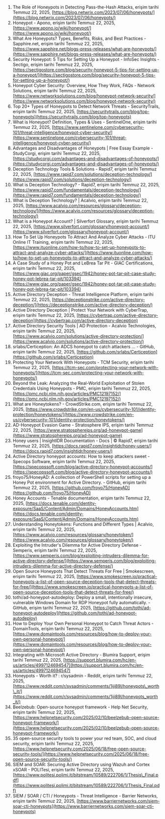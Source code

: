 
1. The Role of Honeypots in Detecting Pass-the-Hash Attacks, erişim tarihi Temmuz 22, 2025, [https://blog.netwrix.com/2023/07/06/honeypots/](https://blog.netwrix.com/2023/07/06/honeypots/)  
2. Honeypot \- Apono, erişim tarihi Temmuz 22, 2025, [https://www.apono.io/wiki/honeypot/](https://www.apono.io/wiki/honeypot/)  
3. What Are Honeypots? Types, Benefits, Risks, and Best Practices \- Sapphire.net, erişim tarihi Temmuz 22, 2025, [https://www.sapphire.net/blogs-press-releases/what-are-honeypots/](https://www.sapphire.net/blogs-press-releases/what-are-honeypots/)  
4. Security Honeypot: 5 Tips for Setting Up a Honeypot \- InfoSec Insights \- Sectigo, erişim tarihi Temmuz 22, 2025, [https://sectigostore.com/blog/security-honeypot-5-tips-for-setting-up-a-honeypot/](https://sectigostore.com/blog/security-honeypot-5-tips-for-setting-up-a-honeypot/)  
5. Honeypot Cyber Security: Overview, How They Work, FAQs \- Network Solutions, erişim tarihi Temmuz 22, 2025, [https://www.networksolutions.com/blog/honeypot-network-security/](https://www.networksolutions.com/blog/honeypot-network-security/)  
6. Top 20+ Types of Honeypots to Detect Network Threats \- SecurityTrails, erişim tarihi Temmuz 22, 2025, [https://securitytrails.com/blog/top-honeypots](https://securitytrails.com/blog/top-honeypots)  
7. What is Honeypot? Definition, Types & Uses \- SentinelOne, erişim tarihi Temmuz 22, 2025, [https://www.sentinelone.com/cybersecurity-101/threat-intelligence/honeypot-cyber-security/](https://www.sentinelone.com/cybersecurity-101/threat-intelligence/honeypot-cyber-security/)  
8. Advantages and Disadvantages of Honeypots | Free Essay Example \- StudyCorgi, erişim tarihi Temmuz 22, 2025, [https://studycorgi.com/advantages-and-disadvantages-of-honeypots/](https://studycorgi.com/advantages-and-disadvantages-of-honeypots/)  
9. Deception Technology Tools & Solutions \- Rapid7, erişim tarihi Temmuz 22, 2025, [https://www.rapid7.com/solutions/deception-technology/](https://www.rapid7.com/solutions/deception-technology/)  
10. What is Deception Technology? \- Rapid7, erişim tarihi Temmuz 22, 2025, [https://www.rapid7.com/fundamentals/deception-technology/](https://www.rapid7.com/fundamentals/deception-technology/)  
11. What is Deception Technology? | Acalvio, erişim tarihi Temmuz 22, 2025, [https://www.acalvio.com/resources/glossary/deception-technology/](https://www.acalvio.com/resources/glossary/deception-technology/)  
12. What is a Honeypot Account? | Silverfort Glossary, erişim tarihi Temmuz 22, 2025, [https://www.silverfort.com/glossary/honeypot-account/](https://www.silverfort.com/glossary/honeypot-account/)  
13. How To Set Up Honeypots To Attract And Analyze Cyber Attacks \- ITU Online IT Training, erişim tarihi Temmuz 22, 2025, [https://www.ituonline.com/how-to/how-to-set-up-honeypots-to-attract-and-analyze-cyber-attacks/](https://www.ituonline.com/how-to/how-to-set-up-honeypots-to-attract-and-analyze-cyber-attacks/)  
14. A Case Study of a Honey Pot and LeBrea Tar Pit \- GIAC Certifications, erişim tarihi Temmuz 22, 2025, [https://www.giac.org/paper/gsec/1942/honey-pot-tar-pit-case-study-honey-pot-lebrea-tar-pit/103394](https://www.giac.org/paper/gsec/1942/honey-pot-tar-pit-case-study-honey-pot-lebrea-tar-pit/103394)  
15. Active Directory Deception \- Threat Intelligence Platform, erişim tarihi Temmuz 22, 2025, [https://deceptionstrike.com/active-directory-deception/](https://deceptionstrike.com/active-directory-deception/)  
16. Active Directory Deception | Protect Your Network with CyberTrap, erişim tarihi Temmuz 22, 2025, [https://cybertrap.com/active-directory-deception](https://cybertrap.com/active-directory-deception)  
17. Active Directory Security Tools | AD Protection \- Acalvio Technologies, erişim tarihi Temmuz 22, 2025, [https://www.acalvio.com/solutions/active-directory-protection/](https://www.acalvio.com/solutions/active-directory-protection/)  
18. srlabs/Certiception: An ADCS honeypot to catch attackers ... \- GitHub, erişim tarihi Temmuz 22, 2025, [https://github.com/srlabs/Certiception](https://github.com/srlabs/Certiception)  
19. Protecting Your Network With Honeypots \- TCM Security, erişim tarihi Temmuz 22, 2025, [https://tcm-sec.com/protecting-your-network-with-honeypots/](https://tcm-sec.com/protecting-your-network-with-honeypots/)  
20. Beyond the Leak: Analyzing the Real-World Exploitation of Stolen Credentials Using Honeypots \- PMC, erişim tarihi Temmuz 22, 2025, [https://pmc.ncbi.nlm.nih.gov/articles/PMC12197152/](https://pmc.ncbi.nlm.nih.gov/articles/PMC12197152/)  
21. What are Honeytokens? \- CrowdStrike.com, erişim tarihi Temmuz 22, 2025, [https://www.crowdstrike.com/en-us/cybersecurity-101/identity-protection/honeytokens/](https://www.crowdstrike.com/en-us/cybersecurity-101/identity-protection/honeytokens/)  
22. AD-Honeypot Evasion Game \- Stratosphere IPS, erişim tarihi Temmuz 22, 2025, [https://www.stratosphereips.org/ad-honeypot-game](https://www.stratosphereips.org/ad-honeypot-game)  
23. Honey users | InsightIDR Documentation \- Docs | © Rapid7, erişim tarihi Temmuz 22, 2025, [https://docs.rapid7.com/insightidr/honey-users/](https://docs.rapid7.com/insightidr/honey-users/)  
24. Active Directory honeypot accounts: How to keep attackers sweet \- Specops Software, erişim tarihi Temmuz 22, 2025, [https://specopssoft.com/blog/active-directory-honeypot-accounts/](https://specopssoft.com/blog/active-directory-honeypot-accounts/)  
25. froyo75/HoneyAD: A collection of PowerShell scripts for setting up a Honey Pot environment for Active Directory. \- GitHub, erişim tarihi Temmuz 22, 2025, [https://github.com/froyo75/HoneyAD](https://github.com/froyo75/HoneyAD)  
26. Honey Accounts \- Tenable documentation, erişim tarihi Temmuz 22, 2025, [https://docs.tenable.com/identity-exposure/SaaS/Content/Admin/Domains/HoneyAccounts.htm](https://docs.tenable.com/identity-exposure/SaaS/Content/Admin/Domains/HoneyAccounts.htm)  
27. Understanding Honeytokens: Functions and Different Types | Acalvio, erişim tarihi Temmuz 22, 2025, [https://www.acalvio.com/resources/glossary/honeytoken/](https://www.acalvio.com/resources/glossary/honeytoken/)  
28. Exploiting the Intruder's Dilemma for Active Directory Defense \- Semperis, erişim tarihi Temmuz 22, 2025, [https://www.semperis.com/blog/exploiting-intruders-dilemma-for-active-directory-defense/](https://www.semperis.com/blog/exploiting-intruders-dilemma-for-active-directory-defense/)  
29. Open Source Honeypots That Detect Threats For Free | Smokescreen, erişim tarihi Temmuz 22, 2025, [https://www.smokescreen.io/practical-honeypots-a-list-of-open-source-deception-tools-that-detect-threats-for-free/](https://www.smokescreen.io/practical-honeypots-a-list-of-open-source-deception-tools-that-detect-threats-for-free/)  
30. tothi/ad-honeypot-autodeploy: Deploy a small, intentionally insecure, vulnerable Windows Domain for RDP Honeypot fully automatically. \- GitHub, erişim tarihi Temmuz 22, 2025, [https://github.com/tothi/ad-honeypot-autodeploy](https://github.com/tothi/ad-honeypot-autodeploy)  
31. How to Deploy Your Own Personal Honeypot to Catch Threat Actors \- DomainTools, erişim tarihi Temmuz 22, 2025, [https://www.domaintools.com/resources/blog/how-to-deploy-your-own-personal-honeypot/](https://www.domaintools.com/resources/blog/how-to-deploy-your-own-personal-honeypot/)  
32. Integrating with Microsoft Active Directory \- Blumira Support, erişim tarihi Temmuz 22, 2025, [https://support.blumira.com/hc/en-us/articles/4997124694547](https://support.blumira.com/hc/en-us/articles/4997124694547)  
33. Honeypots \- Worth it? : r/sysadmin \- Reddit, erişim tarihi Temmuz 22, 2025, [https://www.reddit.com/r/sysadmin/comments/1iji89l/honeypots\_worth\_it/](https://www.reddit.com/r/sysadmin/comments/1iji89l/honeypots_worth_it/)  
34. Beelzebub: Open-source honeypot framework \- Help Net Security, erişim tarihi Temmuz 22, 2025, [https://www.helpnetsecurity.com/2025/02/10/beelzebub-open-source-honeypot-framework/](https://www.helpnetsecurity.com/2025/02/10/beelzebub-open-source-honeypot-framework/)  
35. 35 open-source security tools to power your red team, SOC, and cloud security, erişim tarihi Temmuz 22, 2025, [https://www.helpnetsecurity.com/2025/06/18/free-open-source-security-tools/](https://www.helpnetsecurity.com/2025/06/18/free-open-source-security-tools/)  
36. SIEM and SOAR: Securing Active Directory using Wazuh and Cortex xSOAR \- POLITesi, erişim tarihi Temmuz 22, 2025, [https://www.politesi.polimi.it/bitstream/10589/222706/1/Thesis\_Final.pdf](https://www.politesi.polimi.it/bitstream/10589/222706/1/Thesis_Final.pdf)  
37. SIEM / SOAR / CTI / Honeypots \- Threat Intelligence \- Barrier Networks, erişim tarihi Temmuz 22, 2025, [https://www.barriernetworks.com/siem-soar-cti-honeypots](https://www.barriernetworks.com/siem-soar-cti-honeypots)
